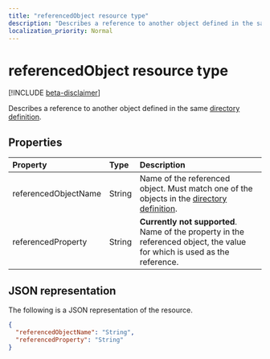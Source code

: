 ```yaml
---
title: "referencedObject resource type"
description: "Describes a reference to another object defined in the same directory definition."
localization_priority: Normal
---
```


# referencedObject resource type

[!INCLUDE [beta-disclaimer](../../includes/beta-disclaimer.md)]

Describes a reference to another object defined in the same [directory definition](synchronization-directorydefinition.md).

## Properties

| Property                   | Type                      | Description    |
|:---------------------------|:--------------------------|:---------------|
|referencedObjectName        |String                     |Name of the referenced object. Must match one of the objects in the [directory definition](synchronization-directorydefinition.md).|
|referencedProperty          |String                     |**Currently not supported**. Name of the property in the referenced object, the value for which is used as the reference.|

## JSON representation

The following is a JSON representation of the resource.

<!-- {
  "blockType": "resource",
  "optionalProperties": [

  ],
  "@odata.type": "microsoft.graph.referencedObject"
}-->

```json
{
  "referencedObjectName": "String",
  "referencedProperty": "String"
}

```

<!-- uuid: 8fcb5dbc-d5aa-4681-8e31-b001d5168d79
2015-10-25 14:57:30 UTC -->
<!--
{
  "type": "#page.annotation",
  "description": "referencedObject resource",
  "keywords": "",
  "section": "documentation",
  "tocPath": "",
  "suppressions": [
    "Error: /api-reference/beta/resources/synchronization-referencedobject.md:\r\n      Exception processing links.\r\n    System.ArgumentException: Link Definition was null. Link text: !INCLUDE [beta-disclaimer](../../includes/beta-disclaimer.md)\r\n      at ApiDoctor.Validation.DocFile.get_LinkDestinations()\r\n      at ApiDoctor.Validation.DocSet.ValidateLinks(Boolean includeWarnings, String[] relativePathForFiles, IssueLogger issues, Boolean requireFilenameCaseMatch, Boolean printOrphanedFiles)"
  ]
}
-->
            
